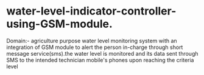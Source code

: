 # water-level-indicator-controller-using-GSM-module.
Domain:- agriculture purpose   water level monitoring system with an integration of GSM module to alert the person in-charge through short message service(sms).the water level is monitored and its data sent through SMS to the intended technician mobile's phones upon reaching the criteria level
